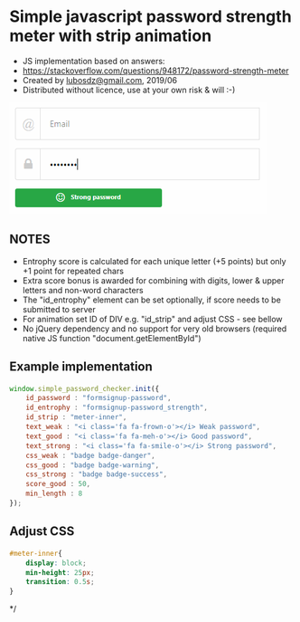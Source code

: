Simple javascript password strength meter with strip animation
==============================================================

* JS implementation based on answers:
* https://stackoverflow.com/questions/948172/password-strength-meter
* Created by lubosdz@gmail.com, 2019/06
* Distributed without licence, use at your own risk & will :-)

![Screenshot](screen-password-strength-checker.gif)


NOTES
-----

* Entrophy score is calculated for each unique letter (+5 points) but only +1 point for repeated chars
* Extra score bonus is awarded for combining with digits, lower & upper letters and non-word characters
* The "id_entrophy" element can be set optionally, if score needs to be submitted to server
* For animation set ID of DIV e.g. "id_strip" and adjust CSS - see bellow
* No jQuery dependency and no support for very old browsers (required native JS function "document.getElementById")


Example implementation
----------------------

```js
window.simple_password_checker.init({
	id_password : "formsignup-password",
	id_entrophy : "formsignup-password_strength",
	id_strip : "meter-inner",
	text_weak : "<i class='fa fa-frown-o'></i> Weak password",
	text_good : "<i class='fa fa-meh-o'></i> Good password",
	text_strong : "<i class='fa fa-smile-o'></i> Strong password",
	css_weak : "badge badge-danger",
	css_good : "badge badge-warning",
	css_strong : "badge badge-success",
	score_good : 50,
	min_length : 8
});
```

Adjust CSS
----------

```css
#meter-inner{
	display: block;
	min-height: 25px;
	transition: 0.5s;
}
```

*/

